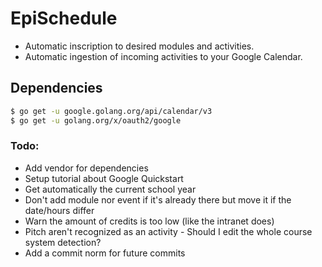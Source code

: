 # EpiSchedule
- Automatic inscription to desired modules and activities.
- Automatic ingestion of incoming activities to your Google Calendar.

## Dependencies
```bash
$ go get -u google.golang.org/api/calendar/v3
$ go get -u golang.org/x/oauth2/google
```

### Todo:
- Add vendor for dependencies
- Setup tutorial about Google Quickstart
- Get automatically the current school year
- Don't add module nor event if it's already there but move it if the date/hours differ
- Warn the amount of credits is too low (like the intranet does)
- Pitch aren't recognized as an activity - Should I edit the whole course system detection?
- Add a commit norm for future commits
